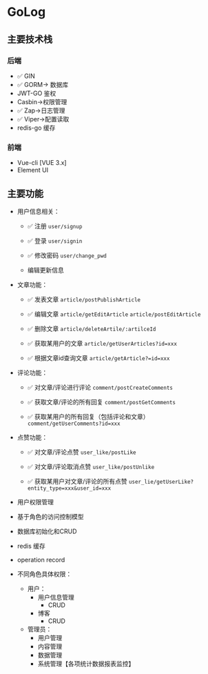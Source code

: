 # GoLog

## 主要技术栈

### 后端

* :white_check_mark: GIN
* :white_check_mark: GORM-> 数据库
* JWT-GO 鉴权
* Casbin->权限管理
* :white_check_mark: Zap->日志管理
* :white_check_mark: Viper->配置读取
* redis-go 缓存

### 前端

* Vue-cli [VUE 3.x]
* Element UI

## 主要功能

* 用户信息相关：

  * :white_check_mark: 注册 `user/signup`

  * :white_check_mark: 登录 `user/signin`

  * :white_check_mark: 修改密码 `user/change_pwd`

  * 编辑更新信息

* 文章功能：

  * :white_check_mark: 发表文章 `article/postPublishArticle`

  * :white_check_mark: 编辑文章 `article/getEditArticle` `article/postEditArticle`

  * :white_check_mark: 删除文章 `article/deleteArtile/:artilceId`

  * :white_check_mark: 获取某用户的文章 `article/getUserArticles?id=xxx`

  * :white_check_mark: 根据文章id查询文章 `article/getArticle?=id=xxx`

* 评论功能：

  * :white_check_mark: 对文章/评论进行评论 `comment/postCreateComments` 

  * :white_check_mark: 获取文章/评论的所有回复 `comment/postGetComments`

  * :white_check_mark: 获取某用户的所有回复（包括评论和文章） `comment/getUserComments?id=xxx`

* 点赞功能：

  * :white_check_mark: 对文章/评论点赞 `user_like/postLike`

  * :white_check_mark: 对文章/评论取消点赞 `user_like/postUnlike`

  * :white_check_mark: 获取某用户对文章/评论的所有点赞 `user_lie/getUserLike?entity_type=xxx&user_id=xxx`

* 用户权限管理

* 基于角色的访问控制模型

* 数据库初始化和CRUD

* redis 缓存

* operation record

* 不同角色具体权限：

  * 用户：
    * 用户信息管理
      * CRUD
    * 博客
      * CRUD
  * 管理员：
    * 用户管理
    * 内容管理
    * 数据管理
    * 系统管理【各项统计数据报表监控】

  

  

  